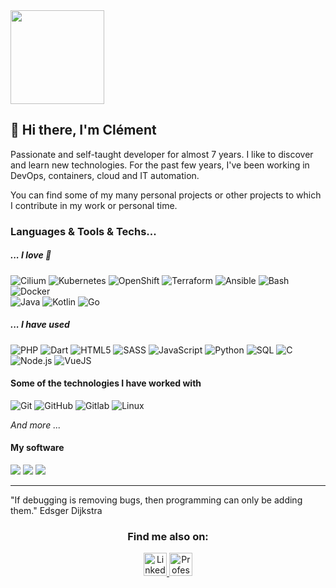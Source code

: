 <img height="150" src="https://i.imgur.com/JVJLtmZ.gif">

## 👋 Hi there, I'm Clément

Passionate and self-taught developer for almost 7 years. I like to discover and learn new technologies.
For the past few years, I've been working in DevOps, containers, cloud and IT automation.

You can find some of my many personal projects or other projects to which I contribute in my work or personal time.

### Languages & Tools & Techs...

##### _... I love 💙_

![Cilium](https://img.shields.io/badge/-Cilium-white?style=for-the-badge&logo=cilium)
![Kubernetes](https://img.shields.io/badge/-Kubernetes-white?style=for-the-badge&logo=kubernetes)
![OpenShift](https://img.shields.io/badge/-OpenShift-white?style=for-the-badge&logo=redhatopenshift&logoColor=red)
![Terraform](https://img.shields.io/badge/-Terraform-white?style=for-the-badge&logo=terraform)
![Ansible](https://img.shields.io/badge/-Ansible-white?style=for-the-badge&logo=ansible&logoColor=black)
![Bash](https://img.shields.io/badge/-Bash-white?style=for-the-badge&logo=gnu-bash&logoColor=black)
![Docker](https://img.shields.io/badge/-Docker-white?style=for-the-badge&logo=Docker) <br>
![Java](https://img.shields.io/badge/-Java-white?style=for-the-badge&logo=openjdk)
![Kotlin](https://img.shields.io/badge/-Kotlin-white?style=for-the-badge&logo=kotlin&logoColor=blue)
![Go](https://img.shields.io/badge/-Go-white?style=for-the-badge&logo=Go)


##### _... I have used_

![PHP](https://img.shields.io/badge/-PHP-363636?style=for-the-badge&logo=php)
![Dart](https://img.shields.io/badge/-Dart-363636?style=for-the-badge&logo=dart)
![HTML5](https://img.shields.io/badge/-HTML5-363636?style=for-the-badge&logo=html5)
![SASS](https://img.shields.io/badge/-SASS-363636?style=for-the-badge&logo=sass)
![JavaScript](https://img.shields.io/badge/-JavaScript-363636?style=for-the-badge&logo=javascript)
![Python](https://img.shields.io/badge/-Python-363636?style=for-the-badge&logo=python)
![SQL](https://img.shields.io/badge/-SQL-363636?style=for-the-badge&logo=postgresql)
![C](https://img.shields.io/badge/-C-363636?style=for-the-badge&logo=c)
![Node.js](https://img.shields.io/badge/-Node.js-363636?style=for-the-badge&logo=node.js&logoColor=339933)
![VueJS](https://img.shields.io/badge/-VueJS-363636?style=for-the-badge&logo=vue.js&logoColor=61DAFB)


#### Some of the technologies I have worked with
![Git](https://img.shields.io/badge/-Git-363636?style=for-the-badge&logo=git&logoColor=F05032)
![GitHub](https://img.shields.io/badge/-GitHub-363636?style=for-the-badge&logo=github&logoColor=FFFFFF)
![Gitlab](https://img.shields.io/badge/-Gitlab-363636?style=for-the-badge&logo=gitlab&logoColor=FFFFFF)
![Linux](https://img.shields.io/badge/-Linux-363636?style=for-the-badge&logo=linux&logoColor=FCC624)

_And more ..._

#### My software 
<p>
  <img src="https://img.shields.io/badge/-VsCode-0d0d0d?style=for-the-badge&logo=Visual-Studio-Code&logoColor=0083D0" />
  <img src="https://img.shields.io/badge/-JetBrains IDE-0d0d0d?style=for-the-badge&logo=Jetbrains" />
    <img src="https://img.shields.io/badge/-Fedora-0d0d0d?style=for-the-badge&logo=fedora" />
</p>

___

"If debugging is removing bugs, then programming can only be adding them."
Edsger Dijkstra

<h3 align="center">Find me also on:</h3>

<p align="center">
  <a href="https://www.linkedin.com/in/clementperrin">
    <img height="37" src="https://img.icons8.com/color/48/000000/linkedin" alt="Linkedin link to profile" />
  </a>
  <a href="mailto:contact@clementperrin.fr">
    <img height="37" src="https://img.icons8.com/color/48/000000/gmail.png" alt="Professional Email" />
  </a>
</p>
